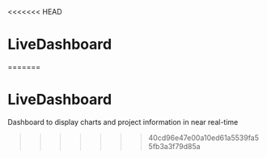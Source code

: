 <<<<<<< HEAD
# LiveDashboard
=======
# LiveDashboard
Dashboard to display charts and project information in near real-time
>>>>>>> 40cd96e47e00a10ed61a5539fa55fb3a3f79d85a
